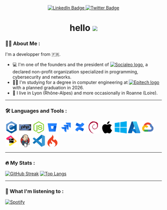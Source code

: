 <div id="header" align="center">
  <div id="badges">
    <a href="http://linkedin.com/in/thomasmazaud/">
      <img src="https://img.shields.io/badge/LinkedIn-blue?style=for-the-badge&logo=linkedin&logoColor=white" alt="LinkedIn Badge"/>
    </a>
    <a href="https://twitter.com/fyroeo">
      <img src="https://img.shields.io/badge/Twitter-blue?style=for-the-badge&logo=twitter&logoColor=white" alt="Twitter Badge"/>
    </a>
  </div>
  <h1>
    hello
    <img src="https://media.giphy.com/media/hvRJCLFzcasrR4ia7z/giphy.gif" width="30px"/>
  </h1>
</div>

### 👨‍💻 About Me :
I'm a developper from 🇫🇷.
- 💻 I'm one of the founders and the president of <a href="https://socialeo.net"><img src="https://socialeo.net/new-logo-light.png" alt="Socialeo logo" width="60px"></a>, a declared non-profit organization specialized in programming, cybersecurity and networks.
- 👨‍🎓 I'm studying for a degree in computer engineering at <a href="https://epitech.eu"><img src="https://newsroom.ionis-group.com/wp-content/uploads/2021/10/EPITECH-TECHNOLOGY-QUADRI-2021.png" alt="Epitech logo" width="60px"></a> with a planned graduation in 2026.
- 📍 I live in Lyon (Rhône-Alpes) and more occasionally in Roanne (Loire).

---

### :hammer_and_wrench: Languages and Tools :
<div>
  <img src="https://github.com/devicons/devicon/blob/master/icons/c/c-original.svg" alt="C logo" width="40px" height="40px">
  <img src="https://github.com/devicons/devicon/blob/master/icons/php/php-original.svg" alt="PHP logo" width="40px" height="40px">
  <img src="https://github.com/devicons/devicon/blob/master/icons/nodejs/nodejs-original.svg" alt="JS logo" width="40px" height="40px">
  <img src="https://github.com/devicons/devicon/blob/master/icons/bitbucket/bitbucket-original.svg" alt="Bitbucket logo" width="40px" height="40px">
  <img src="https://github.com/devicons/devicon/blob/master/icons/jira/jira-original.svg" alt="Jira logo" width="40px" height="40px">
  <img src="https://github.com/devicons/devicon/blob/master/icons/confluence/confluence-original.svg" alt="Confluence logo" width="40px" height="40px">
  <img src="https://github.com/devicons/devicon/blob/master/icons/debian/debian-original.svg" alt="debian logo" width="40px" height="40px">
  <img src="https://github.com/devicons/devicon/blob/master/icons/apple/apple-original.svg" alt="apple logo" width="40px" height="40px">
  <img src="https://github.com/devicons/devicon/blob/master/icons/windows8/windows8-original.svg" alt="windows logo" width="40px" height="40px">
  <img src="https://github.com/devicons/devicon/blob/master/icons/azure/azure-original.svg" alt="Azure logo" width="40px" height="40px">
  <img src="https://github.com/devicons/devicon/blob/master/icons/googlecloud/googlecloud-original.svg" alt="GCP logo" width="40px" height="40px">
  <img src="https://github.com/devicons/devicon/blob/master/icons/jetbrains/jetbrains-original.svg" alt="Jetbrains logo" width="40px" height="40px">
  <img src="https://github.com/devicons/devicon/blob/master/icons/jenkins/jenkins-original.svg" alt="Jenkins logo" width="40px" height="40px">
  <img src="https://github.com/devicons/devicon/blob/master/icons/vscode/vscode-original.svg" alt="Visual Studio Code logo" width="40px" height="40px">
  <img src="https://github.com/devicons/devicon/blob/master/icons/codeigniter/codeigniter-plain.svg" alt="CodeIgniter logo" width="40px" height="40px">
</div>

---

### :fire: My Stats :

[![GitHub Streak](http://github-readme-streak-stats.herokuapp.com?user=fyroeo&theme=dark&hide_border=true&date_format=j%20M%5B%20Y%5D)](https://git.io/streak-stats)
[![Top Langs](https://github-readme-stats.vercel.app/api?username=fyroeo&theme=dark&count_private=true)](https://github.com/anuraghazra/github-readme-stats)

---

### 🎵 What I'm listening to :

[![Spotify](https://novatorem-kohl-five.vercel.app/api/spotify)](https://open.spotify.com/user/70z08ujcabd9mi6qlaeyude17?si=445d60d041e94eea)

